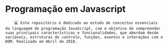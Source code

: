 # Programação em Javascript
        💻 Este repositório é dedicado ao estudo de conceitos essenciais da linguagem de programação JavaScript, com o objetivo de compreender suas principais características e funcionalidades, que abordam desde variáveis, estruturas de controle, funções, eventos e interações com o DOM. Realizado em Abril de 2018.

        
